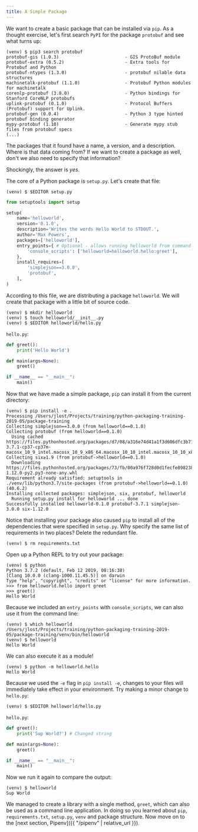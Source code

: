 ```yaml
---
title: A Simple Package
---
```


We want to create a basic package that can be installed via `pip`. As a thought exercise, let's first search `PyPI` for the package `protobuf` and see what turns up:

```terminal
(venv) $ pip3 search protobuf
protobuf-gis (1.0.3)                         - GIS ProtoBuf module
protobuf-extra (0.5.2)                       - Extra tools for Protobuf and Python
protobuf-ntypes (1.3.0)                      - protobuf nilable data structures
machinetalk-protobuf (1.1.0)                 - Protobuf Python modules for machinetalk
corenlp-protobuf (3.8.0)                     - Python bindings for Stanford CoreNLP protobufs
uplink-protobuf (0.1.0)                      - Protocol Buffers (Protobuf) support for Uplink.
protobuf-gen (0.0.4)                         - Python 3 type hinted protobuf binding generator
mypy-protobuf (1.10)                         - Generate mypy stub files from protobuf specs
(...)
```

The packages that it found have a name, a version, and a description. Where is that data coming from? If we want to create a package as well, don't we also need to specify that information?

Shockingly, the answer is *yes*.

The core of a Python package is `setup.py`. Let's create that file:

```terminal
(venv) $ $EDITOR setup.py
```

```python
from setuptools import setup

setup(
    name='helloworld',
    version='0.1.0',
    description='Writes the words Hello World to STDOUT.',
    author='Max Powers',
    packages=['helloworld'],
    entry_points={ # Optional - allows running helloworld from command line
        'console_scripts': ['helloworld=helloworld.hello:greet'],
    },
    install_requires=[
        'simplejson==3.0.0',
        'protobuf',
    ],
)
```

According to this file, we are distributing a package `helloworld`. We will create that package with a little bit of source code.

```terminal
(venv) $ mkdir helloworld
(venv) $ touch helloworld/__init__.py
(venv) $ $EDITOR helloworld/hello.py
```

`hello.py`:

```python
def greet():
    print('Hello World')

def main(args=None):
    greet()

if __name__ == "__main__":
    main()
```

Now that we have made a simple package, `pip` can install it from the current directory:

```terminal
(venv) $ pip install -e .
Processing /Users/jlost/Projects/training/python-packaging-training-2019-05/package-training
Collecting simplejson==3.0.0 (from helloworld==0.1.0)
Collecting protobuf (from helloworld==0.1.0)
  Using cached https://files.pythonhosted.org/packages/d7/08/a316e74d41a1f3d606dfc3b71cc068354e8b9a0232f46bc098aa50b37116/protobuf-3.7.1-cp37-cp37m-macosx_10_9_intel.macosx_10_9_x86_64.macosx_10_10_intel.macosx_10_10_x86_64.whl
Collecting six≥1.9 (from protobuf->helloworld==0.1.0)
  Downloading https://files.pythonhosted.org/packages/73/fb/00a976f728d0d1fecfe898238ce23f502a721c0ac0ecfedb80e0d88c64e9/six-1.12.0-py2.py3-none-any.whl
Requirement already satisfied: setuptools in ./venv/lib/python3.7/site-packages (from protobuf->helloworld==0.1.0) (40.6.2)
Installing collected packages: simplejson, six, protobuf, helloworld
  Running setup.py install for helloworld ... done
Successfully installed helloworld-0.1.0 protobuf-3.7.1 simplejson-3.0.0 six-1.12.0
```

Notice that installing your package also caused `pip` to install all of the dependencies that were specified in `setup.py`. Why specify the same list of requirements in two places? Delete the redundant file.

```terminal
(venv) $ rm requirements.txt
```

Open up a Python REPL to try out your package:

```terminal
(venv) $ python
Python 3.7.2 (default, Feb 12 2019, 08:16:38)
[Clang 10.0.0 (clang-1000.11.45.5)] on darwin
Type "help", "copyright", "credits" or "license" for more information.
>>> from helloworld.hello import greet
>>> greet()
Hello World
```

Because we included an `entry_points` with `console_scripts`, we can also use it from the command line:

```terminal
(venv) $ which helloworld
/Users/jlost/Projects/training/python-packaging-training-2019-05/package-training/venv/bin/helloworld
(venv) $ helloworld
Hello World
```

We can also execute it as a module!

```terminal
(venv) $ python -m helloworld.hello
Hello World
```

Because we used the `-e` flag in `pip install -e`, changes to your files will immediately take effect in your environment. Try making a minor change to `hello.py`:

```terminal
(venv) $ $EDITOR helloworld/hello.py
```

`hello.py`:

```python
def greet():
    print('Sup World?') # Changed string

def main(args=None):
    greet()

if __name__ == "__main__":
    main()
```

Now we run it again to compare the output:

```terminal
(venv) $ helloworld
Sup World
```

We managed to create a library with a single method, `greet`, which can also be used as a command line application. In doing so you learned about `pip`, `requirements.txt`, `setup.py`, `venv` and package structure. Now move on to the [next section, Pipenv]({{ "/pipenv" | relative_url }}).
